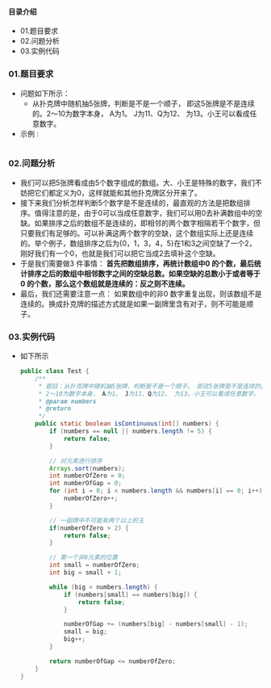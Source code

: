 #### 目录介绍
- 01.题目要求
- 02.问题分析
- 03.实例代码





### 01.题目要求
- 问题如下所示：
    - 从扑克牌中随机抽5张牌，判断是不是一个顺子， 即这5张牌是不是连续的。2～10为数字本身， A为1。 J为11、Q为12、 为13。小王可以看成任意数字。
- 示例 :
    ```

    ```




### 02.问题分析
- 我们可以把5张牌看成由5个数字组成的数组。大、小王是特殊的数字，我们不妨把它们都定义为0，这样就能和其他扑克牌区分开来了。 
- 接下来我们分析怎样判断5个数字是不是连续的，最直观的方法是把数组排序。值得注意的是，由于0可以当成任意数字，我们可以用0去补满数组中的空缺。如果排序之后的数组不是连续的，即相邻的两个数字相隔若干个数字，但只要我们有足够的。可以补满这两个数字的空缺，这个数组实际上还是连续的。举个例子，数组排序之后为{0，1，3，4，5}在1和3之间空缺了一个2，刚好我们有一个0，也就是我们可以把它当成2去填补这个空缺。 
- 于是我们需要做3 件事情： **首先把数组排序，再统计数组中0 的个数，最后统计排序之后的数组中相邻数字之间的空缺总数。如果空缺的总数小于或者等于0 的个数，那么这个数组就是连续的：反之则不连续。** 
- 最后，我们还需要注意一点： 如果数组中的非0 数字重复出现，则该数组不是连续的。换成扑克牌的描述方式就是如果一副牌里含有对子，则不可能是顺子。


### 03.实例代码
- 如下所示
    ```Java
    public class Test {
        /**
         * 题目：从扑克牌中随机抽5张牌，判断是不是一个顺子， 即这5张牌是不是连续的。
         * 2～10为数字本身， A为1。 J为11、Q为12、 为13。小王可以看成任意数字。
         * @param numbers
         * @return
         */
        public static boolean isContinuous(int[] numbers) {
            if (numbers == null || numbers.length != 5) {
                return false;
            }
    
            // 对元素进行排序
            Arrays.sort(numbers);
            int numberOfZero = 0;
            int numberOfGap = 0;
            for (int i = 0; i < numbers.length && numbers[i] == 0; i++) {
                numberOfZero++;
            }
    
            // 一副牌中不可能有两个以上的王
            if(numberOfZero > 2) {
                return false;
            }
    
            // 第一个非0元素的位置
            int small = numberOfZero;
            int big = small + 1;
    
            while (big < numbers.length) {
                if (numbers[small] == numbers[big]) {
                    return false;
                }
    
                numberOfGap += (numbers[big] - numbers[small] - 1);
                small = big;
                big++;
            }
    
            return numberOfGap <= numberOfZero;
        }
    }
    ```

